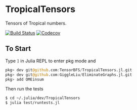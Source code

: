 # TropicalTensors

Tensors of Tropical numbers.

[![Build Status](https://travis-ci.com/TensorBFS/TropicalTensors.jl.svg?branch=master)](https://travis-ci.com/TensorBFS/TropicalTensors.jl)
[![Codecov](https://codecov.io/gh/TensorBFS/TropicalTensors.jl/branch/master/graph/badge.svg)](https://codecov.io/gh/TensorBFS/TropicalTensors.jl)

## To Start

Type `]` in Julia REPL to enter pkg mode and
```julia pkg
pkg> dev git@github.com:TensorBFS/TropicalTensors.jl.git
pkg> dev git@github.com:GiggleLiu/EliminateGraphs.jl.git
pkg> add OMEinsum
```

Then run the tests
```bash
$ cd ~/.julia/dev/TropicalTensors
$ julia test/runtests.jl
```
